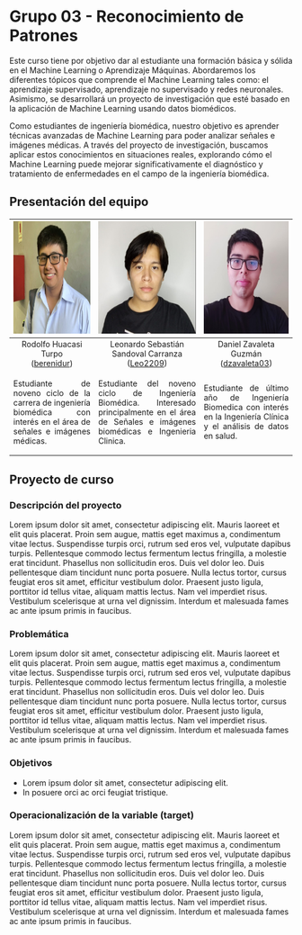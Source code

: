 # Grupo 03 - Reconocimiento de Patrones

<!-- El curso introduce conocimientos sobre la implementación de sistemas de computadora para el análisis de información y toma de decisiones. Se abordan conceptos sobre características en señales e imágenes, el espacio de características y reglas de decisión. Se analizan métodos de decisión estadísticos y de inteligencia artificial: Decisiones bayesianas, análisis de discriminación lineal, análisis de componentes principales, redes neuronales, máquinas de vectores de soporte, entre otros. -->

Este curso tiene por objetivo dar al estudiante una formación básica y sólida en el Machine Learning o Aprendizaje Máquinas. Abordaremos los diferentes tópicos que comprende el Machine Learning tales como: el aprendizaje supervisado, aprendizaje no supervisado y redes neuronales. Asimismo, se desarrollará un proyecto de investigación que esté basado en la aplicación de Machine Learning usando datos biomédicos.

Como estudiantes de ingeniería biomédica, nuestro objetivo es aprender técnicas avanzadas de Machine Learning para poder analizar señales e imágenes médicas. A través del proyecto de investigación, buscamos aplicar estos conocimientos en situaciones reales, explorando cómo el Machine Learning puede mejorar significativamente el diagnóstico y tratamiento de enfermedades en el campo de la ingeniería biomédica.

## Presentación del equipo

| <img src="rhuacasi.jpg" width="200" height="200"> | <img src="lsandoval.jpg" width="200" height="200"> | <img src="dzavaleta.jpg" width="200" height="200"> |
| :---: | :---: | :---:
|Rodolfo Huacasi Turpo<br>([berenidur](https://github.com/berenidur))| Leonardo Sebastián Sandoval Carranza<br>([Leo2209](https://github.com/Leo2209)) | Daniel Zavaleta Guzmán<br>([dzavaleta03](https://github.com/dzavaleta03)) |
| <p align="justify">Estudiante de  noveno ciclo de la carrera de ingeniería biomédica con interés en el área de señales e imágenes médicas.</p> | <p align="justify">Estudiante del noveno ciclo de Ingeniería Biomédica. Interesado principalmente en el área de Señales e imágenes biomédicas e Ingenieria Clinica.</p> | <p align="justify">Estudiante de último año de Ingeniería Biomedica con interés en la Ingeniería Clínica y el análisis de datos en salud.</p> |

## Proyecto de curso

### Descripción del proyecto

Lorem ipsum dolor sit amet, consectetur adipiscing elit. Mauris laoreet et elit quis placerat. Proin sem augue, mattis eget maximus a, condimentum vitae lectus. Suspendisse turpis orci, rutrum sed eros vel, vulputate dapibus turpis. Pellentesque commodo lectus fermentum lectus fringilla, a molestie erat tincidunt. Phasellus non sollicitudin eros. Duis vel dolor leo. Duis pellentesque diam tincidunt nunc porta posuere. Nulla lectus tortor, cursus feugiat eros sit amet, efficitur vestibulum dolor. Praesent justo ligula, porttitor id tellus vitae, aliquam mattis lectus. Nam vel imperdiet risus. Vestibulum scelerisque at urna vel dignissim. Interdum et malesuada fames ac ante ipsum primis in faucibus.

### Problemática

Lorem ipsum dolor sit amet, consectetur adipiscing elit. Mauris laoreet et elit quis placerat. Proin sem augue, mattis eget maximus a, condimentum vitae lectus. Suspendisse turpis orci, rutrum sed eros vel, vulputate dapibus turpis. Pellentesque commodo lectus fermentum lectus fringilla, a molestie erat tincidunt. Phasellus non sollicitudin eros. Duis vel dolor leo. Duis pellentesque diam tincidunt nunc porta posuere. Nulla lectus tortor, cursus feugiat eros sit amet, efficitur vestibulum dolor. Praesent justo ligula, porttitor id tellus vitae, aliquam mattis lectus. Nam vel imperdiet risus. Vestibulum scelerisque at urna vel dignissim. Interdum et malesuada fames ac ante ipsum primis in faucibus.

### Objetivos

* Lorem ipsum dolor sit amet, consectetur adipiscing elit.
* In posuere orci ac orci feugiat tristique.

### Operacionalización de la variable (target)

Lorem ipsum dolor sit amet, consectetur adipiscing elit. Mauris laoreet et elit quis placerat. Proin sem augue, mattis eget maximus a, condimentum vitae lectus. Suspendisse turpis orci, rutrum sed eros vel, vulputate dapibus turpis. Pellentesque commodo lectus fermentum lectus fringilla, a molestie erat tincidunt. Phasellus non sollicitudin eros. Duis vel dolor leo. Duis pellentesque diam tincidunt nunc porta posuere. Nulla lectus tortor, cursus feugiat eros sit amet, efficitur vestibulum dolor. Praesent justo ligula, porttitor id tellus vitae, aliquam mattis lectus. Nam vel imperdiet risus. Vestibulum scelerisque at urna vel dignissim. Interdum et malesuada fames ac ante ipsum primis in faucibus.